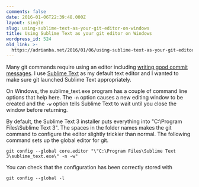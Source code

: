```yaml
---
comments: false
date: 2016-01-06T22:39:48.000Z
layout: single
slug: using-sublime-text-as-your-git-editor-on-windows
title: Using Sublime Text as your git editor on Windows
wordpress_id: 524
old_link: >-
  https://adrianba.net/2016/01/06/using-sublime-text-as-your-git-editor-on-windows/
---
```

Many git commands require using an editor including [writing good commit messages](http://chris.beams.io/posts/git-commit/). I use [Sublime Text](http://www.sublimetext.com/3) as my default text editor and I wanted to make sure git launched Sublime Text appropriately.

On Windows, the sublime_text.exe program has a couple of command line options that help here. The `-n` option causes a new editing window to be created and the `-w` option tells Sublime Text to wait until you close the window before returning.

By default, the Sublime Text 3 installer puts everything into "C:\Program Files\Sublime Text 3". The spaces in the folder names makes the git command to configure the editor slightly trickier than normal. The following command sets up the global editor for git.

`git config --global core.editor "\"C:\Program Files\Sublime Text 3\sublime_text.exe\" -n -w"`

You can check that the configuration has been correctly stored with

`git config --global -l`
